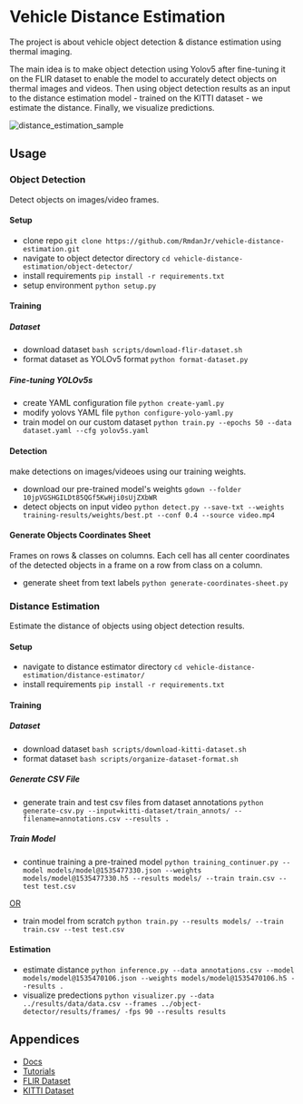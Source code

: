 # Vehicle Distance Estimation

The project is about vehicle object detection & distance estimation using thermal imaging.

The main idea is to make object detection using Yolov5 after fine-tuning it on the FLIR dataset to enable the model to accurately detect objects on thermal images and videos. Then using object detection results as an input to the distance estimation model - trained on the KITTI dataset - we estimate the distance. Finally, we visualize predictions.

![distance_estimation_sample](https://user-images.githubusercontent.com/47370980/176803779-1c676b4a-5a89-4afc-b135-d4ac8ff6eaae.gif)

## Usage

### Object Detection
Detect objects on images/video frames.

#### Setup

- clone repo ```git clone https://github.com/RmdanJr/vehicle-distance-estimation.git```
- navigate to object detector directory ```cd vehicle-distance-estimation/object-detector/```
- install requirements ```pip install -r requirements.txt```
- setup environment ```python setup.py```

#### Training

##### Dataset

- download dataset ```bash scripts/download-flir-dataset.sh```
- format dataset as YOLOv5 format ```python format-dataset.py```

##### Fine-tuning YOLOv5s

- create YAML configuration file ```python create-yaml.py```
- modify yolovs YAML file ```python configure-yolo-yaml.py```
- train model on our custom dataset ```python train.py --epochs 50 --data dataset.yaml --cfg yolov5s.yaml```

 #### Detection
 
 make detections on images/videoes using our training weights.
 
- download our pre-trained model's weights ```gdown --folder 10jpVGSHGILDt85QGf5KwHji0sUjZXbWR```
- detect objects on input video ```python detect.py --save-txt --weights training-results/weights/best.pt --conf 0.4 --source video.mp4```

#### Generate Objects Coordinates Sheet

Frames on rows & classes on columns. Each cell has all center coordinates of the detected objects in a frame on a row from class on a column.

- generate sheet from text labels ```python generate-coordinates-sheet.py```

### Distance Estimation
Estimate the distance of objects using object detection results.

#### Setup

- navigate to distance estimator directory ```cd vehicle-distance-estimation/distance-estimator/```
- install requirements ```pip install -r requirements.txt```

#### Training

##### Dataset

- download dataset ```bash scripts/download-kitti-dataset.sh```
- format dataset ```bash scripts/organize-dataset-format.sh```

##### Generate CSV File

- generate train and test csv files from dataset annotations ```python generate-csv.py --input=kitti-dataset/train_annots/ --filename=annotations.csv --results .```

##### Train Model

- continue training a pre-trained model ```python training_continuer.py --model models/model@1535477330.json --weights models/model@1535477330.h5 --results models/ --train train.csv --test test.csv```

<ins> OR </ins>

- train model from scratch ```python train.py --results models/ --train train.csv --test test.csv```

#### Estimation

- estimate distance ```python inference.py --data annotations.csv --model models/model@1535470106.json --weights models/model@1535470106.h5 --results .```
- visualize predections ```python visualizer.py --data ../results/data/data.csv --frames ../object-detector/results/frames/ -fps 90 --results results```


## Appendices

- [Docs](docs/GP-Paper.pdf)
- [Tutorials](https://github.com/RmdanJr/vehicle-distance-estimation/blob/main/tutorials/)
- [FLIR Dataset](https://www.kaggle.com/datasets/deepnewbie/flir-thermal-images-dataset)
- [KITTI Dataset](http://www.cvlibs.net/datasets/kitti/)
